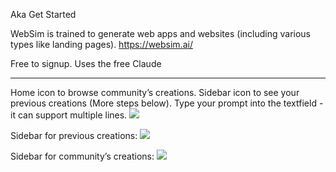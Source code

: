 Aka Get Started

WebSim is trained to generate web apps and websites (including various types like landing pages).
https://websim.ai/

Free to signup. Uses the free Claude

---

Home icon to browse community’s creations. Sidebar icon to see your previous creations (More steps below). Type your prompt into the textfield - it can support multiple lines.
![](https://i.imgur.com/Vcn58EV.png)


Sidebar for previous creations:
![](https://i.imgur.com/qAqJhMA.png)

Sidebar for community’s creations:
![](https://i.imgur.com/HgO7YUY.png)
